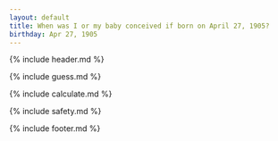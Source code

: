 ```yaml
---
layout: default
title: When was I or my baby conceived if born on April 27, 1905?
birthday: Apr 27, 1905
---
```


{% include header.md %}

{% include guess.md %}

{% include calculate.md %}

{% include safety.md %}

{% include footer.md %}



